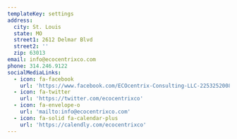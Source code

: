 ```yaml
---
templateKey: settings
address:
  city: St. Louis
  state: MO
  street1: 2612 Delmar Blvd
  street2: ''
  zip: 63013
email: info@ecocentrixco.com
phone: 314.246.9122
socialMediaLinks:
  - icon: fa-facebook
    url: 'https://www.facebook.com/ECOcentrix-Consulting-LLC-225325200871400/'
  - icon: fa-twitter
    url: 'https://twitter.com/ecocentrixco'
  - icon: fa-envelope-o
    url: 'mailto:info@ecocentrixco.com'
  - icon: fa-solid fa-calendar-plus
    url: 'https://calendly.com/ecocentrixco'
---
```


